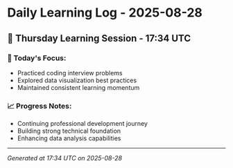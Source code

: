 # Daily Learning Log - 2025-08-28

## 📅 Thursday Learning Session - 17:34 UTC

### 🎯 Today's Focus:
- Practiced coding interview problems
- Explored data visualization best practices
- Maintained consistent learning momentum

### 📈 Progress Notes:
- Continuing professional development journey
- Building strong technical foundation
- Enhancing data analysis capabilities

---
*Generated at 17:34 UTC on 2025-08-28*
